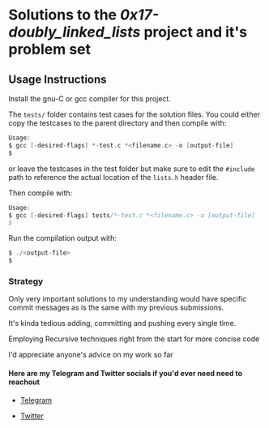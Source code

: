 # Solutions to the **_0x17-doubly_linked_lists_** project and it's problem set

## Usage Instructions

Install the gnu-C or gcc compiler for this project.

The `tests/` folder contains test cases for the solution files. You could either copy the testcases to the parent directory and then compile with:

``` C
Usage:
$ gcc [-desired-flags] *-test.c *<filename.c> -o [output-file]
$
```

or leave the testcases in the test folder but make sure to edit the `#include` path to reference the actual location of the `lists.h` header file.

Then compile with:

``` C
Usage:
$ gcc [-desired-flags] tests/*-test.c *<filename.c> -o [output-file]
$
```

Run the compilation output with:

``` C
$ ./<output-file>
$
```

### Strategy

Only very important solutions to my understanding would have specific commit messages as is the same with my previous submissions.

It's kinda tedious adding, committing and pushing every single time.

Employing Recursive techniques right from the start for more concise code

I'd appreciate anyone's advice on my work so far

#### Here are my Telegram and Twitter socials if you'd ever need need to reachout

- [Telegram](https://t.me/Osoraa)

- [Twitter](https://twitter.com/_Osoraa)
